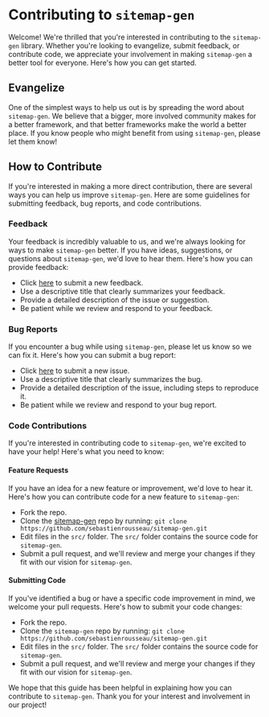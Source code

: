 # Contributing to `sitemap-gen`

Welcome! We're thrilled that you're interested in contributing to the `sitemap-gen` library. Whether you're looking to evangelize, submit feedback, or contribute code, we appreciate your involvement in making `sitemap-gen` a better tool for everyone. Here's how you can get started.

## Evangelize

One of the simplest ways to help us out is by spreading the word about `sitemap-gen`. We believe that a bigger, more involved community makes for a better framework, and that better frameworks make the world a better place. If you know people who might benefit from using `sitemap-gen`, please let them know!

## How to Contribute

If you're interested in making a more direct contribution, there are several ways you can help us improve `sitemap-gen`. Here are some guidelines for submitting feedback, bug reports, and code contributions.

### Feedback

Your feedback is incredibly valuable to us, and we're always looking for ways to make `sitemap-gen` better. If you have ideas, suggestions, or questions about `sitemap-gen`, we'd love to hear them. Here's how you can provide feedback:

- Click [here][02] to submit a new feedback.
- Use a descriptive title that clearly summarizes your feedback.
- Provide a detailed description of the issue or suggestion.
- Be patient while we review and respond to your feedback.

### Bug Reports

If you encounter a bug while using `sitemap-gen`, please let us know so we can fix it. Here's how you can submit a bug report:

- Click [here][02] to submit a new issue.
- Use a descriptive title that clearly summarizes the bug.
- Provide a detailed description of the issue, including steps to reproduce it.
- Be patient while we review and respond to your bug report.

### Code Contributions

If you're interested in contributing code to `sitemap-gen`, we're excited to have your help! Here's what you need to know:

#### Feature Requests

If you have an idea for a new feature or improvement, we'd love to hear it. Here's how you can contribute code for a new feature to `sitemap-gen`:

- Fork the repo.
- Clone the [sitemap-gen][01] repo by running:
  `git clone https://github.com/sebastienrousseau/sitemap-gen.git`
- Edit files in the `src/` folder. The `src/` folder contains the source code for `sitemap-gen`.
- Submit a pull request, and we'll review and merge your changes if they fit with our vision for `sitemap-gen`.

#### Submitting Code

If you've identified a bug or have a specific code improvement in mind, we welcome your pull requests. Here's how to submit your code changes:

- Fork the repo.
- Clone the `sitemap-gen` repo by running:
  `git clone https://github.com/sebastienrousseau/sitemap-gen.git`
- Edit files in the `src/` folder. The `src/` folder contains the source code for `sitemap-gen`.
- Submit a pull request, and we'll review and merge your changes if they fit with our vision for `sitemap-gen`.

We hope that this guide has been helpful in explaining how you can contribute to `sitemap-gen`. Thank you for your interest and involvement in our project!

[01]: https://github.com/sebastienrousseau/sitemap-gen
[02]: https://github.com/sebastienrousseau/sitemap-gen/issues/new
